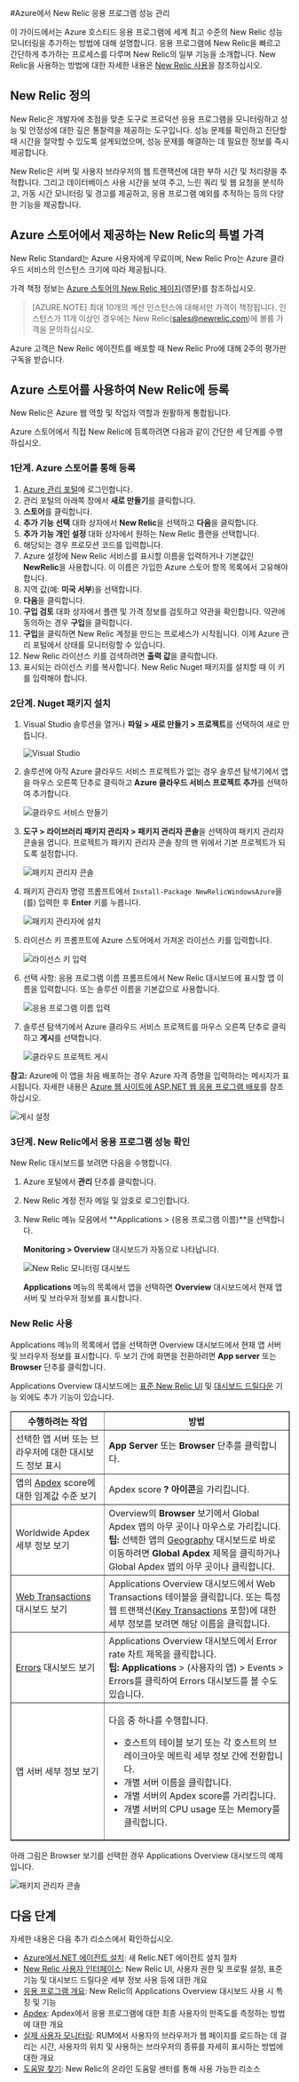 <properties 
	pageTitle="Azure에서 New Relic 사용 | Microsoft Azure" 
	description="New Relic 서비스를 사용하여 Azure 응용 프로그램을 관리 및 모니터링하는 방법에 대해 알아봅니다." 
	services="" 
	documentationCenter=".net" 
	authors="stepsic-microsoft-com" 
	manager="carolz" 
	editor=""/>

<tags 
	ms.service="cloud-services" 
	ms.workload="tbd" 
	ms.tgt_pltfrm="na" 
	ms.devlang="dotnet" 
	ms.topic="article" 
	ms.date="03/16/2015" 
	ms.author="stepsic"/>



#Azure에서 New Relic 응용 프로그램 성능 관리

이 가이드에서는 Azure 호스티드 응용 프로그램에 세계 최고 수준의 New Relic 성능 모니터링을 추가하는 방법에 대해 설명합니다. 응용 프로그램에 New Relic을 빠르고 간단하게 추가하는 프로세스를 다루며 New Relic의 일부 기능을 소개합니다. New Relic을 사용하는 방법에 대한 자세한 내용은 [New Relic 사용](#using-new-relic)을 참조하십시오.

New Relic 정의
--

New Relic은 개발자에 초점을 맞춘 도구로 프로덕션 응용 프로그램을 모니터링하고 성능 및 안정성에 대한 깊은 통찰력을 제공하는 도구입니다. 성능 문제를 확인하고 진단할 때 시간을 절약할 수 있도록 설계되었으며, 성능 문제를 해결하는 데 필요한 정보를 즉시 제공합니다.

New Relic은 서버 및 사용자 브라우저의 웹 트랜잭션에 대한 부하 시간 및 처리량을 추적합니다. 그리고 데이터베이스 사용 시간을 보여 주고, 느린 쿼리 및 웹 요청을 분석하고, 가동 시간 모니터링 및 경고를 제공하고, 응용 프로그램 예외를 추적하는 등의 다양한 기능을 제공합니다.

Azure 스토어에서 제공하는 New Relic의 특별 가격
--

New Relic Standard는 Azure 사용자에게 무료이며, New Relic Pro는 Azure 클라우드 서비스의 인스턴스 크기에 따라 제공됩니다.

가격 책정 정보는 [Azure 스토어의 New Relic 페이지](http://azure.microsoft.com/marketplace/partners/newrelic/newrelic)(영문)를 참조하십시오.

> [AZURE.NOTE] 최대 10개의 계산 인스턴스에 대해서만 가격이 책정됩니다. 인스턴스가 11개 이상인 경우에는 New Relic(sales@newrelic.com)에 볼륨 가격을 문의하십시오.

Azure 고객은 New Relic 에이전트를 배포할 때 New Relic Pro에 대해 2주의 평가판 구독을 받습니다.

Azure 스토어를 사용하여 New Relic에 등록
--

New Relic은 Azure 웹 역할 및 작업자 역할과 원활하게 통합됩니다.

Azure 스토어에서 직접 New Relic에 등록하려면 다음과 같이 간단한 세 단계를 수행하십시오.

### 1단계. Azure 스토어를 통해 등록

1. [Azure 관리 포털](https://manage.windowsazure.com)에 로그인합니다.
2. 관리 포털의 아래쪽 창에서 **새로 만들기**를 클릭합니다.
3. **스토어**를 클릭합니다.
4. **추가 기능 선택** 대화 상자에서 **New Relic**을 선택하고 **다음**을 클릭합니다.
5. **추가 기능 개인 설정** 대화 상자에서 원하는 New Relic 플랜을 선택합니다.
6. 해당되는 경우 프로모션 코드를 입력합니다.
7. Azure 설정에 New Relic 서비스를 표시할 이름을 입력하거나 기본값인 **NewRelic**을 사용합니다. 이 이름은 가입한 Azure 스토어 항목 목록에서 고유해야 합니다.
8. 지역 값(예: **미국 서부**)을 선택합니다.
9. **다음**을 클릭합니다.
10. **구입 검토** 대화 상자에서 플랜 및 가격 정보를 검토하고 약관을 확인합니다. 약관에 동의하는 경우 **구입**을 클릭합니다.
11. **구입**을 클릭하면 New Relic 계정을 만드는 프로세스가 시작됩니다. 이제 Azure 관리 포털에서 상태를 모니터링할 수 있습니다.
12. New Relic 라이선스 키를 검색하려면 **출력 값**을 클릭합니다. 
13. 표시되는 라이선스 키를 복사합니다. New Relic Nuget 패키지를 설치할 때 이 키를 입력해야 합니다.

### 2단계. Nuget 패키지 설치

1. Visual Studio 솔루션을 열거나 **파일 > 새로 만들기 > 프로젝트**를 선택하여 새로 만듭니다.

	![Visual Studio](./media/store-new-relic-cloud-services-dotnet-application-performce-management/NewRelicAzureNuget01.png)

2. 솔루션에 아직 Azure 클라우드 서비스 프로젝트가 없는 경우 솔루션 탐색기에서 앱을 마우스 오른쪽 단추로 클릭하고 **Azure 클라우드 서비스 프로젝트 추가**를 선택하여 추가합니다.

	![클라우드 서비스 만들기](./media/store-new-relic-cloud-services-dotnet-application-performce-management/NewRelicAzureNuget02.png)

3. **도구 > 라이브러리 패키지 관리자 > 패키지 관리자 콘솔**을 선택하여 패키지 관리자 콘솔을 엽니다. 프로젝트가 패키지 관리자 콘솔 창의 맨 위에서 기본 프로젝트가 되도록 설정합니다.

	![패키지 관리자 콘솔](./media/store-new-relic-cloud-services-dotnet-application-performce-management/NewRelicAzureNuget04.png)

4. 패키지 관리자 명령 프롬프트에서 `Install-Package
   NewRelicWindowsAzure`을(를) 입력한 후 **Enter** 키를 누릅니다.

	![패키지 관리자에 설치](./media/store-new-relic-cloud-services-dotnet-application-performce-management/NewRelicAzureNuget06.png)

5. 라이선스 키 프롬프트에 Azure 스토어에서 가져온 라이선스 키를 입력합니다.

	![라이선스 키 입력](./media/store-new-relic-cloud-services-dotnet-application-performce-management/NewRelicAzureNuget07.png)

6. 선택 사항: 응용 프로그램 이름 프롬프트에서 New Relic 대시보드에 표시할 앱 이름을 입력합니다. 또는 솔루션 이름을 기본값으로 사용합니다.

	![응용 프로그램 이름 입력](./media/store-new-relic-cloud-services-dotnet-application-performce-management/NewRelicAzureNuget08.png)

7. 솔루션 탐색기에서 Azure 클라우드 서비스 프로젝트를 마우스 오른쪽 단추로 클릭하고 **게시**를 선택합니다.

	![클라우드 프로젝트 게시](./media/store-new-relic-cloud-services-dotnet-application-performce-management/NewRelicAzureNuget09.png)


**참고:** Azure에 이 앱을 처음 배포하는 경우 Azure 자격 증명을 입력하라는 메시지가 표시됩니다. 자세한 내용은 <a href="/develop/net/tutorials/get-started/">Azure 웹 사이트에 ASP.NET 웹 응용 프로그램 배포</a>를 참조하십시오.

![게시 설정](./media/store-new-relic-cloud-services-dotnet-application-performce-management/NewRelicAzureNuget10.png)

### 3단계. New Relic에서 응용 프로그램 성능 확인

New Relic 대시보드를 보려면 다음을 수행합니다.

1. Azure 포털에서 **관리** 단추를 클릭합니다.
2. New Relic 계정 전자 메일 및 암호로 로그인합니다.
3. New Relic 메뉴 모음에서 **Applications > (응용 프로그램 이름)**을 선택합니다.

	**Monitoring > Overview** 대시보드가 자동으로 나타납니다.

	![New Relic 모니터링 대시보드](./media/store-new-relic-cloud-services-dotnet-application-performce-management/NewRelic_app.png)

	**Applications** 메뉴의 목록에서 앱을 선택하면 **Overview** 대시보드에서 현재 앱 서버 및 브라우저 정보를 표시합니다.

### <a id="using-new-relic"></a>New Relic 사용

Applications 메뉴의 목록에서 앱을 선택하면 Overview 대시보드에서 현재 앱 서버 및 브라우저 정보를 표시합니다. 두 보기 간에 화면을 전환하려면 **App server** 또는 **Browser** 단추를 클릭합니다.

Applications Overview 대시보드에는 <a href="https://newrelic.com/docs/site/the-new-relic-ui#functions">표준 New Relic UI</a> 및 <a href="https://newrelic.com/docs/site/the-new-relic-ui#drilldown">대시보드 드릴다운</a> 기능 외에도 추가 기능이 있습니다.

<table border="1">
  <thead>
    <tr>
      <th><b>수행하려는 작업</b></th>
      <th><b>방법</b></th>
    </tr>
  </thead>
  <tbody>
    <tr>
       <td>선택한 앱 서버 또는 브라우저에 대한 대시보드 정보 표시</td>
       <td><b>App Server</b> 또는 <b>Browser</b> 단추를 클릭합니다.</td>
    </tr>
     <tr>
       <td>앱의 <a href="https://newrelic.com/docs/site/apdex" target="_blank">Apdex</a> score에 대한 임계값 수준 보기</td>
       <td>Apdex score <b>?<b> 아이콘</b></b>을 가리킵니다.</td>
    </tr>
    <tr>
       <td>Worldwide Apdex 세부 정보 보기</td>
       <td>Overview의 <b>Browser</b> 보기에서 Global Apdex 맵의 아무 곳이나 마우스로 가리킵니다.<br /><b>팁:</b> 선택한 앱의 <a href="https://docs.newrelic.com/docs/new-relic-browser/geography-dashboard" target="_blank">Geography</a> 대시보드로 바로 이동하려면 <b>Global Apdex</b> 제목을 클릭하거나 Global Apdex 맵의 아무 곳이나 클릭합니다.</td>
    </tr>
    <tr>
       <td><a href="https://newrelic.com/docs/applications-dashboards/web-transactions" target="_blank">Web Transactions</a> 대시보드 보기</td>
       <td>Applications Overview 대시보드에서 Web Transactions 테이블을 클릭합니다. 또는 특정 웹 트랜잭션(<a href="https://newrelic.com/docs/site/key-transactions" target="_blank">Key Transactions</a> 포함)에 대한 세부 정보를 보려면 해당 이름을 클릭합니다.</td>
    </tr>
    <tr>
       <td><a href="https://newrelic.com/docs/site/errors" target="_blank">Errors</a> 대시보드 보기</td>
       <td>Applications Overview 대시보드에서 Error rate 차트 제목을 클릭합니다.<br /><b>팁:</b> <b>Applications</b> > (사용자의 앱) > Events > Errors를 클릭하여 Errors 대시보드를 볼 수도 있습니다.</td>
    </tr>
    <tr>
       <td>앱 서버 세부 정보 보기</td>
       <td><p>다음 중 하나를 수행합니다.<p>
        <ul>
          <li>호스트의 테이블 보기 또는 각 호스트의 브레이크아웃 메트릭 세부 정보 간에 전환합니다.</li>
          <li>개별 서버 이름을 클릭합니다.</li>
          <li>개별 서버의 Apdex score를 가리킵니다.</li>
          <li>개별 서버의 CPU usage 또는 Memory를 클릭합니다.</li>
        </ul>
       </p></p></td>
    </tr>
  </tbody>
</table>

아래 그림은 Browser 보기를 선택한 경우 Applications Overview 대시보드의 예제입니다.

![패키지 관리자 콘솔](./media/store-new-relic-cloud-services-dotnet-application-performce-management/NewRelic_app_browser.png)

## 다음 단계

자세한 내용은 다음 추가 리소스에서 확인하십시오.

 * [Azure에서.NET 에이전트 설치](https://newrelic.com/docs/dotnet/installing-the-net-agent-on-azure): 새 Relic.NET 에이전트 설치 절차 
 * [New Relic 사용자 인터페이스](https://newrelic.com/docs/site/the-new-relic-ui): New Relic UI, 사용자 권한 및 프로필 설정, 표준 기능 및 대시보드 드릴다운 세부 정보 사용 등에 대한 개요
 * [응용 프로그램 개요](https://newrelic.com/docs/site/applications-overview): New Relic의 Applications Overview 대시보드 사용 시 특징 및 기능
 * [Apdex](https://newrelic.com/docs/site/apdex): Apdex에서 응용 프로그램에 대한 최종 사용자의 만족도를 측정하는 방법에 대한 개요
 * [실제 사용자 모니터링](https://newrelic.com/docs/features/real-user-monitoring): RUM에서 사용자의 브라우저가 웹 페이지를 로드하는 데 걸리는 시간, 사용자의 위치 및 사용하는 브라우저의 종류를 자세히 표시하는 방법에 대한 개요
 * [도움말 찾기](https://newrelic.com/docs/site/finding-help): New Relic의 온라인 도움말 센터를 통해 사용 가능한 리소스

<!---HONumber=August15_HO7-->